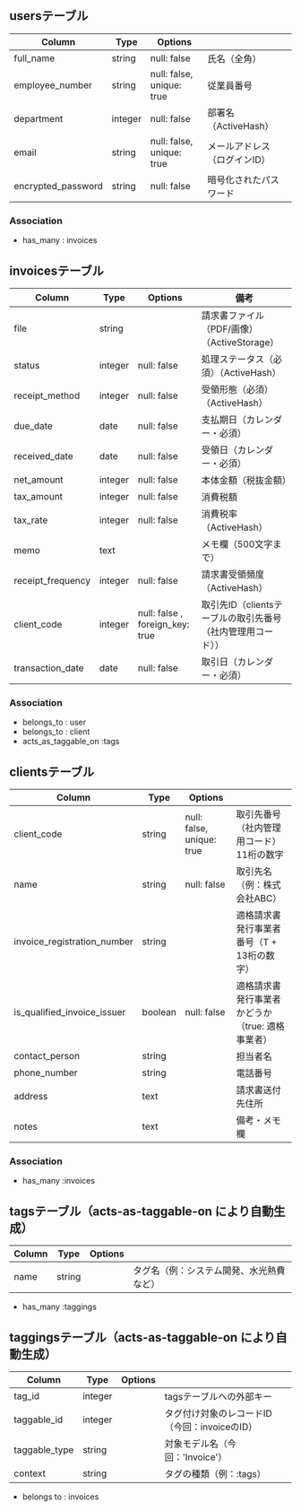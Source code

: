 
## usersテーブル

| Column             | Type   | Options                   |                            |
| ------------------ | ------ | ------------------------- |----------------------------|
| full_name          | string | null: false               | 氏名（全角）                 |
| employee_number    | string | null: false, unique: true | 従業員番号                   |
| department         | integer | null: false               | 部署名（ActiveHash）        |
| email              | string | null: false, unique: true | メールアドレス（ログインID）   |
| encrypted_password | string | null: false               | 暗号化されたパスワード         |



### Association
- has_many : invoices


## invoicesテーブル

| Column                      | Type     | Options                        | 備考                                      |
|-----------------------------|----------|--------------------------------|------------------------------------------|
| file                        | string   |                                | 請求書ファイル（PDF/画像） （ActiveStorage）  |
| status                      | integer  | null: false                    | 処理ステータス（必須）（ActiveHash）          |
| receipt_method              | integer  | null: false                    | 受領形態（必須）  （ActiveHash）             |
| due_date                    | date     | null: false                    | 支払期日（カレンダー・必須）                      |
| received_date               | date     | null: false                    | 受領日（カレンダー・必須）                    |
| net_amount               	  | integer	 | null: false	                  | 本体金額（税抜金額）                         |
| tax_amount	                | integer	 | null: false	                  | 消費税額                                   |
| tax_rate	                  | integer	 | null: false	                  | 消費税率（ActiveHash）                     |
| memo                        | text     |                                | メモ欄（500文字まで）                        | 
|receipt_frequency            | integer  | null: false                    | 請求書受領頻度（ActiveHash）                 |
|client_code                  | integer  | null: false , foreign_key: true| 取引先ID（clientsテーブルの取引先番号（社内管理用コード））              |
| transaction_date            | date     | null: false                    | 取引日（カレンダー・必須）                    |



### Association
- belongs_to : user
- belongs_to : client
- acts_as_taggable_on :tags



## clientsテーブル
| Column             | Type     | Options                   |                            |
| ------------------ | -------- | ------------------------- |----------------------------|
| client_code     	 | string	  | null: false, unique: true	| 取引先番号（社内管理用コード）11桁の数字  |
| name             	 | string	  | null: false	              | 取引先名（例：株式会社ABC）    |
| invoice_registration_number | string   |                                | 適格請求書発行事業者番号（T + 13桁の数字）      |
| is_qualified_invoice_issuer | boolean  | null: false                    | 適格請求書発行事業者かどうか（true: 適格事業者） |
| contact_person     | string	  |                           | 担当者名                    |
| phone_number       | string	  |                           | 電話番号                    |
| address            | text	    |                           | 請求書送付先住所              |
| notes              | text	    |                           | 備考・メモ欄                 |




### Association
- has_many :invoices


## tagsテーブル（acts-as-taggable-on により自動生成）

| Column           | Type     | Options                     |                                  |
| ---------------- | -------- | --------------------------- |----------------------------------|
| name	           | string	  |	                            |	タグ名（例：システム開発、水光熱費など）|

- has_many :taggings



## taggingsテーブル（acts-as-taggable-on により自動生成）
| Column           | Type     | Options                     |                                        |
| ---------------- | -------- | --------------------------- |----------------------------------------|
| tag_id           | integer  |	                            |	tagsテーブルへの外部キー                  |
| taggable_id  		 | integer  |	                            |	タグ付け対象のレコードID（今回：invoiceのID）|
| taggable_type	   | string	  |	                            |	対象モデル名（今回：'Invoice'）            |
| context		       | string	  |	                            |	タグの種類（例：:tags）                   |



- belongs to : invoices

